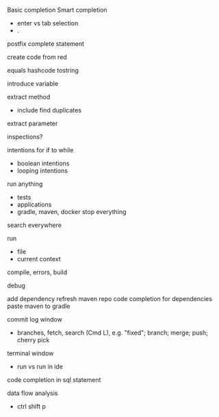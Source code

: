 Basic completion
Smart completion
 - enter vs tab selection
 - .

postfix
complete statement

create code from red

equals hashcode tostring

introduce variable

extract method
 - include find duplicates

extract parameter

inspections?

intentions for if to while
 - boolean intentions
 - looping intentions

run anything
 - tests
 - applications
 - gradle, maven, docker
stop everything

search everywhere

run
 - file
 - current context

compile, errors, build

debug

add dependency
refresh maven repo
code completion for dependencies
paste maven to gradle

commit
log window
- branches, fetch, search (Cmd L), e.g. "fixed"; branch; merge; push; cherry pick

terminal window
 - run vs run in ide

code completion in sql statement

data flow analysis
 - ctrl shift p

